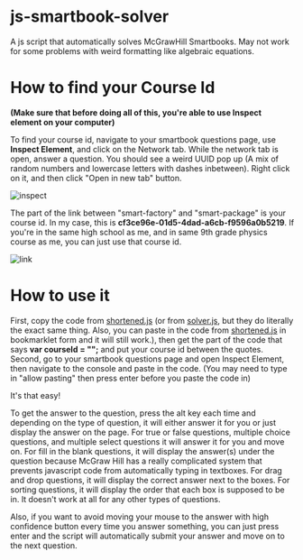 # js-smartbook-solver
A js script that automatically solves McGrawHill Smartbooks. May not work for some problems with weird formatting like algebraic equations.

# How to find your Course Id
**(Make sure that before doing all of this, you're able to use Inspect element on your computer)**

To find your course id, navigate to your smartbook questions page, use **Inspect Element**, and click on the Network tab. While the network tab is open, answer a question. You should see a weird UUID pop up (A mix of random numbers and lowercase letters with dashes inbetween). Right click on it, and then click "Open in new tab" button.

![inspect](https://github.com/rainbrot/js-smartbook-solver/blob/main/inspect.png?raw=true)

The part of the link between "smart-factory" and "smart-package" is your course id. In my case, this is **cf3ce96e-01d5-4dad-a6cb-f9596a0b5219**. If you're in the same high school as me, and in same 9th grade physics course as me, you can just use that course id.

![link](https://github.com/rainbrot/js-smartbook-solver/blob/main/link.png?raw=true)

# How to use it
First, copy the code from [shortened.js](https://github.com/rainbrot/js-smartbook-solver/blob/main/shortened.js) (or from [solver.js](https://github.com/rainbrot/js-smartbook-solver/blob/main/solver.js), but they do literally the exact same thing. Also, you can paste in the code from [shortened.js](https://github.com/rainbrot/js-smartbook-solver/blob/main/shortened.js) in bookmarklet form and it will still work.), then get the part of the code that says **var courseId = "";** and put your course id between the quotes.
Second, go to your smartbook questions page and open Inspect Element, then navigate to the console and paste in the code. (You may need to type in "allow pasting" then press enter before you paste the code in)

It's that easy!

To get the answer to the question, press the alt key each time and depending on the type of question, it will either answer it for you or just display the answer on the page. For true or false questions, multiple choice questions, and multiple select questions it will answer it for you and move on. For fill in the blank questions, it will display the answer(s) under the question because McGraw Hill has a really complicated system that prevents javascript code from automatically typing in textboxes. For drag and drop questions, it will display the correct answer next to the boxes. For sorting questions, it will display the order that each box is supposed to be in. It doesn't work at all for any other types of questions.

Also, if you want to avoid moving your mouse to the answer with high confidence button every time you answer something, you can just press enter and the script will automatically submit your answer and move on to the next question.
